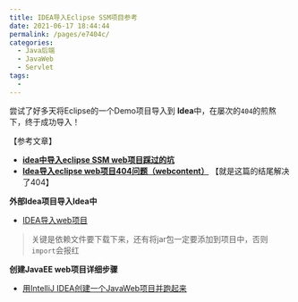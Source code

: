 ```yaml
---
title: IDEA导入Eclipse SSM项目参考
date: 2021-06-17 18:44:44
permalink: /pages/e7404c/
categories:
  - Java后端
  - JavaWeb
  - Servlet
tags:
  - 
---
```



尝试了好多天将Eclipse的一个Demo项目导入到 **Idea**中，在屡次的`404`的煎熬下，终于成功导入！

【参考文章】

- [**idea中导入eclipse SSM web项目踩过的坑**](https://blog.csdn.net/qq_28584169/article/details/85230027)
- [**Idea导入eclipse web项目404问题（webcontent）**](https://blog.csdn.net/qq_30591155/article/details/103150966) 【就是这篇的结尾解决了404】





**外部Idea项目导入Idea中**

- [IDEA导入web项目](https://blog.csdn.net/u013380777/article/details/78911999)

> 关键是依赖文件要下载下来，还有将jar包一定要添加到项目中，否则`import`会报红



**创建JavaEE web项目详细步骤**

- [用IntelliJ IDEA创建一个JavaWeb项目并跑起来](https://blog.csdn.net/blackei/article/details/88696711)

